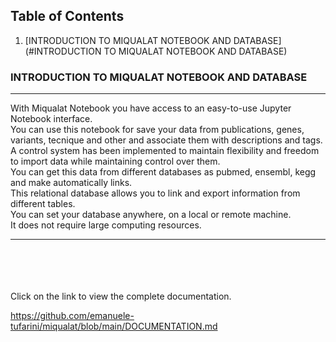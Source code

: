 
## Table of Contents <br>
1. [INTRODUCTION TO MIQUALAT NOTEBOOK AND DATABASE](#INTRODUCTION TO MIQUALAT NOTEBOOK AND DATABASE) <br>
### INTRODUCTION TO MIQUALAT NOTEBOOK AND DATABASE <br>
***
With Miqualat Notebook you have access to an easy-to-use Jupyter Notebook interface. <br>
You can use this notebook for save your data from publications, genes, variants, tecnique and other and associate them with descriptions and tags. <br>
A control system has been implemented to maintain flexibility and freedom to import data while maintaining control over them. <br>
You can get this data from different databases as pubmed, ensembl, kegg and make automatically links. <br>
This relational database allows you to link and export information from different tables. <br>
You can set your database anywhere, on a local or remote machine. <br>
It does not require large computing resources. <br>
***



<br>
<br>
<br>
<br>
Click on the link to view the complete documentation. <br>

https://github.com/emanuele-tufarini/miqualat/blob/main/DOCUMENTATION.md <br>
